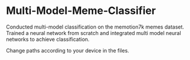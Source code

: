 # Multi-Model-Meme-Classifier
Conducted multi-model classification on the memotion7k memes dataset. Trained a  neural network from scratch and integrated multi model neural networks to achieve classification. 

Change paths according to your device in the files.
